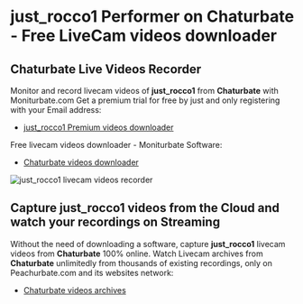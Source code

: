 # just_rocco1 Performer on Chaturbate - Free LiveCam videos downloader

## Chaturbate Live Videos Recorder

Monitor and record livecam videos of **just_rocco1** from **Chaturbate** with Moniturbate.com
Get a premium trial for free by just and only registering with your Email address:
* [just_rocco1 Premium videos downloader](https://moniturbate.com/request-demo-licence-key.html)

Free livecam videos downloader - Moniturbate Software:
* [Chaturbate videos downloader](https://moniturbate.com/moniturbate-download-software.html)

![just_rocco1 livecam videos recorder](https://peachurnet.com/templates/moniturbate-software.png)


## Capture just_rocco1 videos from the Cloud and watch your recordings on Streaming

Without the need of downloading a software, capture **just_rocco1** livecam videos from **Chaturbate** 100% online.
Watch Livecam archives from **Chaturbate** unlimitedly from thousands of existing recordings, only on Peachurbate.com and its websites network:
* [Chaturbate videos archives](https://peachurnet.com/)